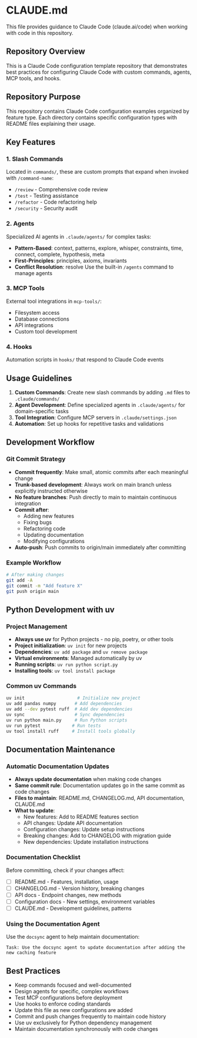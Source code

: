 # CLAUDE.md

This file provides guidance to Claude Code (claude.ai/code) when working with code in this repository.

## Repository Overview

This is a Claude Code configuration template repository that demonstrates best practices for configuring Claude Code with custom commands, agents, MCP tools, and hooks.

## Repository Purpose

This repository contains Claude Code configuration examples organized by feature type. Each directory contains specific configuration types with README files explaining their usage.

## Key Features

### 1. Slash Commands
Located in `commands/`, these are custom prompts that expand when invoked with `/command-name`:
- `/review` - Comprehensive code review
- `/test` - Testing assistance
- `/refactor` - Code refactoring help
- `/security` - Security audit

### 2. Agents
Specialized AI agents in `.claude/agents/` for complex tasks:
- **Pattern-Based**: context, patterns, explore, whisper, constraints, time, connect, complete, hypothesis, meta
- **First-Principles**: principles, axioms, invariants
- **Conflict Resolution**: resolve
Use the built-in `/agents` command to manage agents

### 3. MCP Tools
External tool integrations in `mcp-tools/`:
- Filesystem access
- Database connections
- API integrations
- Custom tool development

### 4. Hooks
Automation scripts in `hooks/` that respond to Claude Code events

## Usage Guidelines

1. **Custom Commands**: Create new slash commands by adding `.md` files to `.claude/commands/`
2. **Agent Development**: Define specialized agents in `.claude/agents/` for domain-specific tasks
3. **Tool Integration**: Configure MCP servers in `.claude/settings.json`
4. **Automation**: Set up hooks for repetitive tasks and validations

## Development Workflow

### Git Commit Strategy
- **Commit frequently**: Make small, atomic commits after each meaningful change
- **Trunk-based development**: Always work on main branch unless explicitly instructed otherwise
- **No feature branches**: Push directly to main to maintain continuous integration
- **Commit after**: 
  - Adding new features
  - Fixing bugs
  - Refactoring code
  - Updating documentation
  - Modifying configurations
- **Auto-push**: Push commits to origin/main immediately after committing

### Example Workflow
```bash
# After making changes
git add -A
git commit -m "Add feature X"
git push origin main
```

## Python Development with uv

### Project Management
- **Always use uv** for Python projects - no pip, poetry, or other tools
- **Project initialization**: `uv init` for new projects
- **Dependencies**: `uv add package` and `uv remove package`
- **Virtual environments**: Managed automatically by uv
- **Running scripts**: `uv run python script.py`
- **Installing tools**: `uv tool install package`

### Common uv Commands
```bash
uv init                    # Initialize new project
uv add pandas numpy       # Add dependencies
uv add --dev pytest ruff  # Add dev dependencies
uv sync                   # Sync dependencies
uv run python main.py     # Run Python scripts
uv run pytest            # Run tests
uv tool install ruff     # Install tools globally
```

## Documentation Maintenance

### Automatic Documentation Updates
- **Always update documentation** when making code changes
- **Same commit rule**: Documentation updates go in the same commit as code changes
- **Files to maintain**: README.md, CHANGELOG.md, API documentation, CLAUDE.md
- **What to update**:
  - New features: Add to README features section
  - API changes: Update API documentation
  - Configuration changes: Update setup instructions
  - Breaking changes: Add to CHANGELOG with migration guide
  - New dependencies: Update installation instructions

### Documentation Checklist
Before committing, check if your changes affect:
- [ ] README.md - Features, installation, usage
- [ ] CHANGELOG.md - Version history, breaking changes
- [ ] API docs - Endpoint changes, new methods
- [ ] Configuration docs - New settings, environment variables
- [ ] CLAUDE.md - Development guidelines, patterns

### Using the Documentation Agent
Use the `docsync` agent to help maintain documentation:
```
Task: Use the docsync agent to update documentation after adding the new caching feature
```

## Best Practices

- Keep commands focused and well-documented
- Design agents for specific, complex workflows
- Test MCP configurations before deployment
- Use hooks to enforce coding standards
- Update this file as new configurations are added
- Commit and push changes frequently to maintain code history
- Use uv exclusively for Python dependency management
- Maintain documentation synchronously with code changes